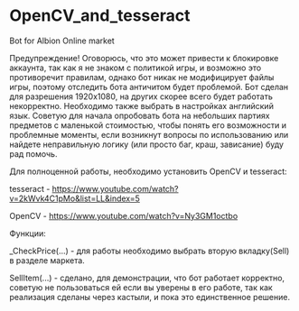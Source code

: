 # OpenCV_and_tesseract
Bot for Albion Online market

Предупреждение!
Оговорюсь, что это может привести к блокировке аккаунта, так как я не знаком с политикой игры, и возможно это противоречит правилам, 
однако бот никак не модифицирует файлы игры, поэтому отследить бота античитом будет проблемой. Бот сделан для разрешения 1920х1080, 
на других скорее всего будет работать некорректно. Необходимо также выбрать в настройках английский язык. Советую для начала опробовать бота на небольших партиях предметов с маленькой стоимостью, чтобы понять его возможности и проблемные моменты, если возникнут вопросы по использованию или найдете неправильную логику (или просто баг, краш, зависание) буду рад помочь.


Для полноценной работы, необходимо установить OpenCV и tesseract:

tesseract - https://www.youtube.com/watch?v=2kWvk4C1pMo&list=LL&index=5

OpenCV - https://www.youtube.com/watch?v=Ny3GM1octbo

Функции:

_CheckPrice(...) - для работы необходимо выбрать вторую вкладку(Sell) в разделе маркета.

SellItem(...) - сделано, для демонстрации, что бот работает корректно, советую не пользоваться ей если вы уверены в его работе, так как реализация сделаны через кастыли,
и пока это единственное решение.


